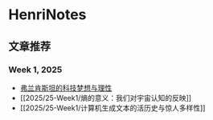 # HenriNotes
 

## 文章推荐

### Week 1, 2025
- [弗兰肯斯坦的科技梦想与理性](2025/25-Week1/弗兰肯斯坦的科技梦想与理性.md)
- [[2025/25-Week1/熵的意义：我们对宇宙认知的反映]]
- [[2025/25-Week1/计算机生成文本的活历史与惊人多样性]]

